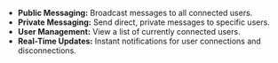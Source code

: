 - **Public Messaging:** Broadcast messages to all connected users.
- **Private Messaging:** Send direct, private messages to specific users.
- **User Management:** View a list of currently connected users.
- **Real-Time Updates:** Instant notifications for user connections and disconnections.
